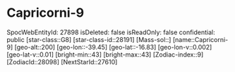 ﻿---
location: [-16.83,-39.45,200]
type: Station
tags:
- astro/Star

---

# Capricorni-9

SpocWebEntityId: 27898
isDeleted: false
isReadOnly: false
confidential: public
[star-class::G8]
[star-class-id::28191]
[Mass-sol::]
[name::Capricorni-9]
[geo-alt::200]
[geo-lon::-39.45]
[geo-lat::-16.83]
[geo-lon-v::0.002]
[geo-lat-v::0.01]
[bright-min::43]
[bright-max::43]
[Zodiac-index::9]
[ZodiacId::28098]
[NextStarId::27610]

